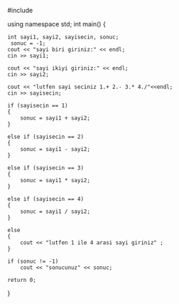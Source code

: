 #include <iostream>

using namespace std;
int main() {

	int sayi1, sayi2, sayisecin, sonuc;
	 sonuc = -1;
	cout << "sayi biri giriniz:" << endl;
	cin >> sayi1;

	cout << "sayi ikiyi giriniz:" << endl;
	cin >> sayi2;

	cout << "lutfen sayi seciniz 1.+ 2.- 3.* 4./"<<endl;
	cin >> sayisecin;

	if (sayisecin == 1)
	{
		sonuc = sayi1 + sayi2;
	}

	else if (sayisecin == 2)
	{
		sonuc = sayi1 - sayi2;
	}

	else if (sayisecin == 3)
	{
		sonuc = sayi1 * sayi2;
	}

	else if (sayisecin == 4)
	{
		sonuc = sayi1 / sayi2;
	}

	else
	{
		cout << "lutfen 1 ile 4 arasi sayi giriniz" ;
	}

	if (sonuc != -1)
		cout << "sonucunuz" << sonuc; 

	return 0;
}


